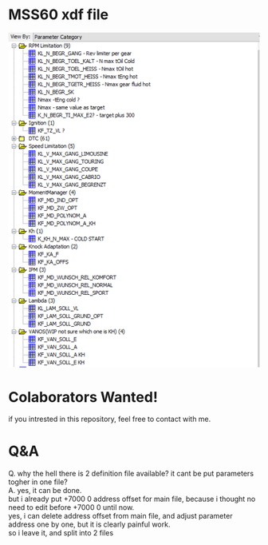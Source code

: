 # MSS60 xdf file
![XDF](images/xdf.png)

# Colaborators Wanted! 
if you intrested in this repository, feel free to contact with me.

# Q&A
Q. why the hell there is 2 definition file available? it cant be put parameters togher in one file?  
  A. yes, it can be done.  
  but i already put +7000 0 address offset for main file, because i thought no need to edit before +7000 0 until now.  
  yes, i can delete address offset from main file, and adjust parameter address one by one, but it is clearly painful work.  
  so i leave it, and split into 2 files  
 